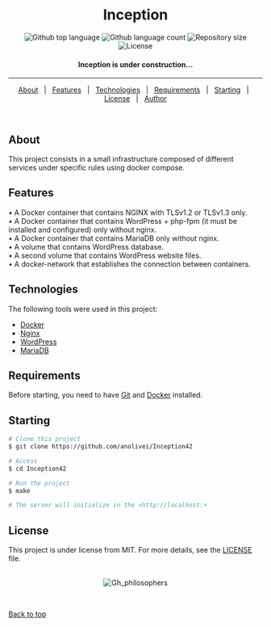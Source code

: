 <h1 align="center">Inception</h1>

<p align="center">
  <img alt="Github top language" src="https://img.shields.io/github/languages/top/anolivei/Inception42?color=56BEB8">

  <img alt="Github language count" src="https://img.shields.io/github/languages/count/anolivei/Inception42?color=56BEB8">

  <img alt="Repository size" src="https://img.shields.io/github/repo-size/anolivei/Inception42?color=56BEB8">

  <img alt="License" src="https://img.shields.io/github/license/anolivei/Inception42?color=56BEB8">

  <!-- <img alt="Github issues" src="https://img.shields.io/github/issues/anolivei/Inception42?color=56BEB8" /> -->

  <!-- <img alt="Github forks" src="https://img.shields.io/github/forks/anolivei/Inception42?color=56BEB8" /> -->

  <!-- <img alt="Github stars" src="https://img.shields.io/github/stars/anolivei/Inception42?color=56BEB8" /> -->
</p>

<h4 align="center"> 
  Inception is under construction...
</h4> 

<hr>

<p align="center">
  <a href="#about">About</a> &#xa0; | &#xa0; 
  <a href="#features">Features</a> &#xa0; | &#xa0;
  <a href="#technologies">Technologies</a> &#xa0; | &#xa0;
  <a href="#requirements">Requirements</a> &#xa0; | &#xa0;
  <a href="#starting">Starting</a> &#xa0; | &#xa0;
  <a href="#license">License</a> &#xa0; | &#xa0;
  <a href="https://github.com/anolivei" target="_blank">Author</a>
</p>

<br>

## About ##

This project consists in a small infrastructure composed of different
services under specific rules using docker compose.

## Features ##

• A Docker container that contains NGINX with TLSv1.2 or TLSv1.3 only.<br>
• A Docker container that contains WordPress + php-fpm (it must be installed and
configured) only without nginx.<br>
• A Docker container that contains MariaDB only without nginx.<br>
• A volume that contains WordPress database.<br>
• A second volume that contains WordPress website files.<br>
• A docker-network that establishes the connection between containers.<br>

## Technologies ##

The following tools were used in this project:

- [Docker](https://www.docker.com/)
- [Nginx](https://www.nginx.com/)
- [WordPress](https://br.wordpress.org/)
- [MariaDB](https://mariadb.org/)

## Requirements ##

Before starting, you need to have [Git](https://git-scm.com) and [Docker](https://www.docker.com/) installed.

## Starting ##

```bash
# Clone this project
$ git clone https://github.com/anolivei/Inception42

# Access
$ cd Inception42

# Run the project
$ make

# The server will initialize in the <http://localhost:>
```

## License ##

This project is under license from MIT. For more details, see the [LICENSE](LICENSE.md) file.
<br>
<br>

<div align="center" id="top"> 
  <img src="https://media.tenor.com/JAtSfbZogywAAAAC/inception.gif" alt="Gh_philosophers" />
</div>

&#xa0;

<a href="#top">Back to top</a>


